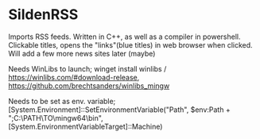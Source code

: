 # SildenRSS
Imports RSS feeds.
Written in C++, as well as a compiler in powershell. Clickable titles, opens the "links"(blue titles) in web browser when clicked.
Will add a few more news sites later (maybe)

Needs WinLibs to launch; winget install winlibs / https://winlibs.com/#download-release, https://github.com/brechtsanders/winlibs_mingw

Needs to be set as env. variable; [System.Environment]::SetEnvironmentVariable("Path", $env:Path + ";C:\PATH\TO\mingw64\bin", [System.EnvironmentVariableTarget]::Machine)
